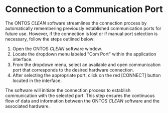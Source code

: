 # Connection to a Communication Port



The ONTOS _CLEAN_ software streamlines the connection process by automatically remembering previously established communication ports for future use. However, if the connection is lost or if manual port selection is necessary, follow the steps outlined below:

1. Open the ONTOS _CLEAN_ software window.
2. Locate the dropdown menu labeled "Com Port" within the application interface.
3. From the dropdown menu, select an available and open communication port that corresponds to the desired hardware connection.
4. After selecting the appropriate port, click on the red \[CONNECT] button located in the interface.

The software will initiate the connection process to establish communication with the selected port. This step ensures the continuous flow of data and information between the ONTOS _CLEAN_ software and the associated hardware.
